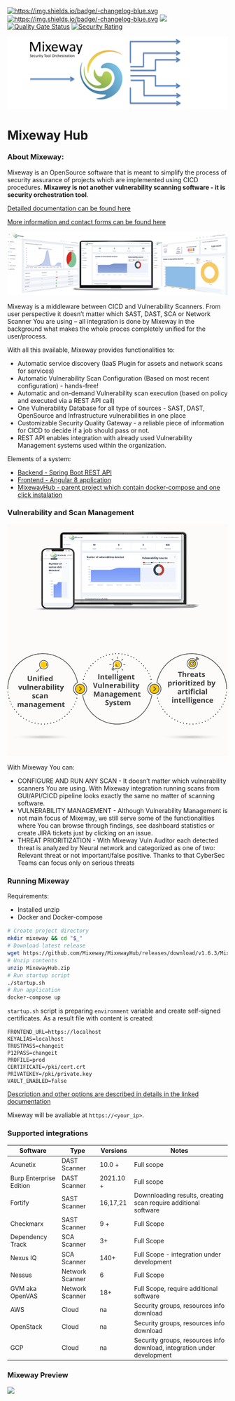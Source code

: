 <a href="https://github.com/Mixeway/MixewayHub/blob/master/releasenote.md"><img src="https://img.shields.io/badge/version-1.6.3-blue" alt="https://img.shields.io/badge/-changelog-blue.svg" data-canonical-src="https://img.shields.io/badge/-changelog-blue.svg" style="max-width:100%;"></a>
<a href="hub.docker.comd"><img src="https://img.shields.io/docker/pulls/mixeway/backend?logo=Mixeway&style=plastic" alt="https://img.shields.io/badge/-changelog-blue.svg" data-canonical-src="https://img.shields.io/badge/-changelog-blue.svg" style="max-width:100%;"></a>
![](https://github.com/Mixeway/MixewayBackend/workflows/Deploy%20prod%20version/badge.svg?branch=master)
[![Quality Gate Status](https://sonarcloud.io/api/project_badges/measure?project=Mixeway_MixewayBackend&metric=alert_status)](https://sonarcloud.io/dashboard?id=Mixeway_MixewayBackend)
[![Security Rating](https://sonarcloud.io/api/project_badges/measure?project=Mixeway_MixewayBackend&metric=security_rating)](https://sonarcloud.io/dashboard?id=Mixeway_MixewayBackend)

![MixewayLogo](.github/img/mixewaybadge.png)

# Mixeway Hub 

### About Mixeway:
Mixeway is an OpenSource software that is meant to simplify the process of security assurance of projects which are implemented using CICD procedures. **Mixawey is not another vulnerability scanning
software - it is security orchestration tool**.

<a href="https://mixeway.github.io">Detailed documentation can be found here</a>

<a href="https://mixeway.io">More information and contact forms can be found here</a>

![](.github/img/lead_image-transparent.png)

Mixeway is a middleware between CICD and Vulnerability Scanners. From user perspective it doesn’t matter which SAST, DAST, SCA or Network Scanner You are using – all integration is done by Mixeway in the background what makes the whole proces completely unified for the user/process.

With all this available, Mixeway provides functionalities to:
- Automatic service discovery (IaaS Plugin for assets and network scans for services)
- Automatic Vulnerability Scan Configuration (Based on most recent configuration) - hands-free!
- Automatic and on-demand Vulnerability scan execution (based on policy and executed via a REST API call)
- One Vulnerability Database for all type of sources - SAST, DAST, OpenSource and Infrastructure vulnerabilities in one place
- Customizable Security Quality Gateway - a reliable piece of information for CICD to decide if a job should pass or not.
- REST API enables integration with already used Vulnerability Management systems used within the organization.

Elements of a system:
- <a href="https://github.com/Mixeway/MixewayBackend">Backend - Spring Boot REST API</a>
- <a href="https://github.com/Mixeway/MixewayFrontend">Frontend - Angular 8 application </a>
- <a href="https://github.com/Mixeway/MixewayHub">MixewayHub - parent project which contain docker-compose and one click instalation </a>

### Vulnerability and Scan Management

![](.github/img/vuln_scan_mgmt.png)

With Mixeway You can:
* CONFIGURE AND RUN ANY SCAN - It doesn’t matter which vulnerability scanners You are using. With Mixeway integration running scans from GUI/API/CICD pipeline looks exactly the same no matter of scanning software.
* VULNERABILITY MANAGEMENT - Although Vulnerability Management is not main focus of Mixeway, we still serve some of the functionalities where You can browse through findings, see dashboard statistics or create JIRA tickets just by clicking on an issue.
* THREAT PRIORITIZATION - With Mixeway Vuln Auditor each detected threat is analyzed by Neural network and categorized as one of two: Relevant threat or not important/false positive. Thanks to that CyberSec Teams can focus only on serious threats

### Running Mixeway

Requirements:
* Installed unzip
* Docker and Docker-compose

```bash
# Create project directory
mkdir mixeway && cd "$_"
# Download latest release
wget https://github.com/Mixeway/MixewayHub/releases/download/v1.6.3/MixewayHub.zip
# Unzip contents
unzip MixewayHub.zip
# Run startup script
./startup.sh
# Run application
docker-compose up
```

`startup.sh` script is preparing `environment` variable and create self-signed certificates. As a result file with content is created:
```shell
FRONTEND_URL=https://localhost
KEYALIAS=localhost
TRUSTPASS=changeit
P12PASS=changeit
PROFILE=prod
CERTIFICATE=/pki/cert.crt
PRIVATEKEY=/pki/private.key
VAULT_ENABLED=false
```

<a href="https://mixeway.github.io/installation/">Description and other options are described in details in the linked documentation</a>

Mixeway will be avaliable at `https://<your_ip>`.

### Supported integrations

| Software | Type | Versions | Notes |
|----------|------|----------|-------|
| Acunetix | DAST Scanner | 10.0 + | Full scope | 
| Burp Enterprise Edition | DAST Scanner | 2021.10 + | Full scope |
| Fortify | SAST Scanner | 16,17,21 | Downnloading results, creating scan require additional software |
| Checkmarx | SAST Scanner | 9 + | Full Scope |
| Dependency Track | SCA Scanner | 3+ | Full Scope|
| Nexus IQ | SCA Scanner | 140+ | Full Scope - integration under development |
| Nessus | Network Scanner | 6 | Full Scope |
| GVM aka OpenVAS | Network Scanner | 18+ | Full Scope, require additional software|
| AWS | Cloud | na | Security groups, resources info download |
| OpenStack | Cloud | na | Security groups, resources info download |
| GCP | Cloud | na | Security groups, resources info download, integration under development |


### Mixeway Preview
![](.github/img/preview.gif)